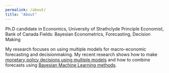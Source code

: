 ```yaml
---
permalink: /about/
title: "About"
---
```


Ph.D candidate in Economics, University of Strathclyde
Principle Economist, Bank of Canada
Fields: Bayesian Econometrics, Forecasting, Decision Making

My research focuses on using multiple models for macro-economic forecasting and decisionmaking. My recent research shows how to make [monetary policy decisions using multiple models](https://arxiv.org/abs/2406.03321) and how to combine forecasts using [Bayesian Machine Learning methods](https://arxiv.org/abs/2311.12671).
